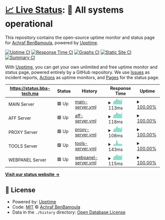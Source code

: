 # [📈 Live Status](https://status.bbamoula.ml): <!--live status--> **🚀 All systems operational**

This repository contains the open-source uptime monitor and status page for [Achraf BenBamoula](https://status.bbamoula.ml), powered by [Upptime](https://github.com/upptime/upptime).

[![Uptime CI](https://github.com/FrancXPT/upptimer/workflows/Uptime%20CI/badge.svg)](https://github.com/FrancXPT/upptimer/actions?query=workflow%3A%22Uptime+CI%22)
[![Response Time CI](https://github.com/FrancXPT/upptimer/workflows/Response%20Time%20CI/badge.svg)](https://github.com/FrancXPT/upptimer/actions?query=workflow%3A%22Response+Time+CI%22)
[![Graphs CI](https://github.com/FrancXPT/upptimer/workflows/Graphs%20CI/badge.svg)](https://github.com/FrancXPT/upptimer/actions?query=workflow%3A%22Graphs+CI%22)
[![Static Site CI](https://github.com/FrancXPT/upptimer/workflows/Static%20Site%20CI/badge.svg)](https://github.com/FrancXPT/upptimer/actions?query=workflow%3A%22Static+Site+CI%22)
[![Summary CI](https://github.com/FrancXPT/upptimer/workflows/Summary%20CI/badge.svg)](https://github.com/FrancXPT/upptimer/actions?query=workflow%3A%22Summary+CI%22)

With [Upptime](https://upptime.js.org), you can get your own unlimited and free uptime monitor and status page, powered entirely by a GitHub repository. We use [Issues](https://github.com/FrancXPT/upptimer/issues) as incident reports, [Actions](https://github.com/FrancXPT/upptimer/actions) as uptime monitors, and [Pages](https://status.bbamoula.ml) for the status page.

<!--start: status pages-->
<!-- This summary is generated by Upptime (https://github.com/upptime/upptime) -->
<!-- Do not edit this manually, your changes will be overwritten -->
<!-- prettier-ignore -->
| https://status.bba-tech.ma | Status | History | Response Time | Uptime |
| --- | ------ | ------- | ------------- | ------ |
| <img alt="" src="https://img.icons8.com/color/deployment" height="13"> MAIN Server | 🟩 Up | [main-server.yml](https://github.com/FrancXPT/upptimer/commits/HEAD/history/main-server.yml) | <details><summary><img alt="Response time graph" src="./graphs/main-server/response-time-week.png" height="20"> 113ms</summary><br><a href="https://status.bba-tech.ma/history/main-server"><img alt="Response time 116" src="https://img.shields.io/endpoint?url=https%3A%2F%2Fraw.githubusercontent.com%2FFrancXPT%2Fupptimer%2FHEAD%2Fapi%2Fmain-server%2Fresponse-time.json"></a><br><a href="https://status.bba-tech.ma/history/main-server"><img alt="24-hour response time 147" src="https://img.shields.io/endpoint?url=https%3A%2F%2Fraw.githubusercontent.com%2FFrancXPT%2Fupptimer%2FHEAD%2Fapi%2Fmain-server%2Fresponse-time-day.json"></a><br><a href="https://status.bba-tech.ma/history/main-server"><img alt="7-day response time 113" src="https://img.shields.io/endpoint?url=https%3A%2F%2Fraw.githubusercontent.com%2FFrancXPT%2Fupptimer%2FHEAD%2Fapi%2Fmain-server%2Fresponse-time-week.json"></a><br><a href="https://status.bba-tech.ma/history/main-server"><img alt="30-day response time 111" src="https://img.shields.io/endpoint?url=https%3A%2F%2Fraw.githubusercontent.com%2FFrancXPT%2Fupptimer%2FHEAD%2Fapi%2Fmain-server%2Fresponse-time-month.json"></a><br><a href="https://status.bba-tech.ma/history/main-server"><img alt="1-year response time 115" src="https://img.shields.io/endpoint?url=https%3A%2F%2Fraw.githubusercontent.com%2FFrancXPT%2Fupptimer%2FHEAD%2Fapi%2Fmain-server%2Fresponse-time-year.json"></a></details> | <details><summary><a href="https://status.bba-tech.ma/history/main-server">100.00%</a></summary><a href="https://status.bba-tech.ma/history/main-server"><img alt="All-time uptime 99.28%" src="https://img.shields.io/endpoint?url=https%3A%2F%2Fraw.githubusercontent.com%2FFrancXPT%2Fupptimer%2FHEAD%2Fapi%2Fmain-server%2Fuptime.json"></a><br><a href="https://status.bba-tech.ma/history/main-server"><img alt="24-hour uptime 100.00%" src="https://img.shields.io/endpoint?url=https%3A%2F%2Fraw.githubusercontent.com%2FFrancXPT%2Fupptimer%2FHEAD%2Fapi%2Fmain-server%2Fuptime-day.json"></a><br><a href="https://status.bba-tech.ma/history/main-server"><img alt="7-day uptime 100.00%" src="https://img.shields.io/endpoint?url=https%3A%2F%2Fraw.githubusercontent.com%2FFrancXPT%2Fupptimer%2FHEAD%2Fapi%2Fmain-server%2Fuptime-week.json"></a><br><a href="https://status.bba-tech.ma/history/main-server"><img alt="30-day uptime 96.85%" src="https://img.shields.io/endpoint?url=https%3A%2F%2Fraw.githubusercontent.com%2FFrancXPT%2Fupptimer%2FHEAD%2Fapi%2Fmain-server%2Fuptime-month.json"></a><br><a href="https://status.bba-tech.ma/history/main-server"><img alt="1-year uptime 98.90%" src="https://img.shields.io/endpoint?url=https%3A%2F%2Fraw.githubusercontent.com%2FFrancXPT%2Fupptimer%2FHEAD%2Fapi%2Fmain-server%2Fuptime-year.json"></a></details>
| <img alt="" src="https://media.licdn.com/dms/image/C4D03AQFAUVtfcwQqrg/profile-displayphoto-shrink_800_800/0/1550163828067?e=1700697600&v=beta&t=-7RhjaCtqMD_ADZBM5lv6CYIMpL7W2mzPNHGtMzAmk4" height="13"> AFF Server | 🟩 Up | [aff-server.yml](https://github.com/FrancXPT/upptimer/commits/HEAD/history/aff-server.yml) | <details><summary><img alt="Response time graph" src="./graphs/aff-server/response-time-week.png" height="20"> 118ms</summary><br><a href="https://status.bba-tech.ma/history/aff-server"><img alt="Response time 121" src="https://img.shields.io/endpoint?url=https%3A%2F%2Fraw.githubusercontent.com%2FFrancXPT%2Fupptimer%2FHEAD%2Fapi%2Faff-server%2Fresponse-time.json"></a><br><a href="https://status.bba-tech.ma/history/aff-server"><img alt="24-hour response time 156" src="https://img.shields.io/endpoint?url=https%3A%2F%2Fraw.githubusercontent.com%2FFrancXPT%2Fupptimer%2FHEAD%2Fapi%2Faff-server%2Fresponse-time-day.json"></a><br><a href="https://status.bba-tech.ma/history/aff-server"><img alt="7-day response time 118" src="https://img.shields.io/endpoint?url=https%3A%2F%2Fraw.githubusercontent.com%2FFrancXPT%2Fupptimer%2FHEAD%2Fapi%2Faff-server%2Fresponse-time-week.json"></a><br><a href="https://status.bba-tech.ma/history/aff-server"><img alt="30-day response time 116" src="https://img.shields.io/endpoint?url=https%3A%2F%2Fraw.githubusercontent.com%2FFrancXPT%2Fupptimer%2FHEAD%2Fapi%2Faff-server%2Fresponse-time-month.json"></a><br><a href="https://status.bba-tech.ma/history/aff-server"><img alt="1-year response time 121" src="https://img.shields.io/endpoint?url=https%3A%2F%2Fraw.githubusercontent.com%2FFrancXPT%2Fupptimer%2FHEAD%2Fapi%2Faff-server%2Fresponse-time-year.json"></a></details> | <details><summary><a href="https://status.bba-tech.ma/history/aff-server">100.00%</a></summary><a href="https://status.bba-tech.ma/history/aff-server"><img alt="All-time uptime 99.61%" src="https://img.shields.io/endpoint?url=https%3A%2F%2Fraw.githubusercontent.com%2FFrancXPT%2Fupptimer%2FHEAD%2Fapi%2Faff-server%2Fuptime.json"></a><br><a href="https://status.bba-tech.ma/history/aff-server"><img alt="24-hour uptime 100.00%" src="https://img.shields.io/endpoint?url=https%3A%2F%2Fraw.githubusercontent.com%2FFrancXPT%2Fupptimer%2FHEAD%2Fapi%2Faff-server%2Fuptime-day.json"></a><br><a href="https://status.bba-tech.ma/history/aff-server"><img alt="7-day uptime 100.00%" src="https://img.shields.io/endpoint?url=https%3A%2F%2Fraw.githubusercontent.com%2FFrancXPT%2Fupptimer%2FHEAD%2Fapi%2Faff-server%2Fuptime-week.json"></a><br><a href="https://status.bba-tech.ma/history/aff-server"><img alt="30-day uptime 100.00%" src="https://img.shields.io/endpoint?url=https%3A%2F%2Fraw.githubusercontent.com%2FFrancXPT%2Fupptimer%2FHEAD%2Fapi%2Faff-server%2Fuptime-month.json"></a><br><a href="https://status.bba-tech.ma/history/aff-server"><img alt="1-year uptime 99.43%" src="https://img.shields.io/endpoint?url=https%3A%2F%2Fraw.githubusercontent.com%2FFrancXPT%2Fupptimer%2FHEAD%2Fapi%2Faff-server%2Fuptime-year.json"></a></details>
| <img alt="" src="https://www.itadvisor.ma/favicon.ico" height="13"> PROXY Server | 🟩 Up | [proxy-server.yml](https://github.com/FrancXPT/upptimer/commits/HEAD/history/proxy-server.yml) | <details><summary><img alt="Response time graph" src="./graphs/proxy-server/response-time-week.png" height="20"> 108ms</summary><br><a href="https://status.bba-tech.ma/history/proxy-server"><img alt="Response time 109" src="https://img.shields.io/endpoint?url=https%3A%2F%2Fraw.githubusercontent.com%2FFrancXPT%2Fupptimer%2FHEAD%2Fapi%2Fproxy-server%2Fresponse-time.json"></a><br><a href="https://status.bba-tech.ma/history/proxy-server"><img alt="24-hour response time 145" src="https://img.shields.io/endpoint?url=https%3A%2F%2Fraw.githubusercontent.com%2FFrancXPT%2Fupptimer%2FHEAD%2Fapi%2Fproxy-server%2Fresponse-time-day.json"></a><br><a href="https://status.bba-tech.ma/history/proxy-server"><img alt="7-day response time 108" src="https://img.shields.io/endpoint?url=https%3A%2F%2Fraw.githubusercontent.com%2FFrancXPT%2Fupptimer%2FHEAD%2Fapi%2Fproxy-server%2Fresponse-time-week.json"></a><br><a href="https://status.bba-tech.ma/history/proxy-server"><img alt="30-day response time 108" src="https://img.shields.io/endpoint?url=https%3A%2F%2Fraw.githubusercontent.com%2FFrancXPT%2Fupptimer%2FHEAD%2Fapi%2Fproxy-server%2Fresponse-time-month.json"></a><br><a href="https://status.bba-tech.ma/history/proxy-server"><img alt="1-year response time 108" src="https://img.shields.io/endpoint?url=https%3A%2F%2Fraw.githubusercontent.com%2FFrancXPT%2Fupptimer%2FHEAD%2Fapi%2Fproxy-server%2Fresponse-time-year.json"></a></details> | <details><summary><a href="https://status.bba-tech.ma/history/proxy-server">100.00%</a></summary><a href="https://status.bba-tech.ma/history/proxy-server"><img alt="All-time uptime 99.52%" src="https://img.shields.io/endpoint?url=https%3A%2F%2Fraw.githubusercontent.com%2FFrancXPT%2Fupptimer%2FHEAD%2Fapi%2Fproxy-server%2Fuptime.json"></a><br><a href="https://status.bba-tech.ma/history/proxy-server"><img alt="24-hour uptime 100.00%" src="https://img.shields.io/endpoint?url=https%3A%2F%2Fraw.githubusercontent.com%2FFrancXPT%2Fupptimer%2FHEAD%2Fapi%2Fproxy-server%2Fuptime-day.json"></a><br><a href="https://status.bba-tech.ma/history/proxy-server"><img alt="7-day uptime 100.00%" src="https://img.shields.io/endpoint?url=https%3A%2F%2Fraw.githubusercontent.com%2FFrancXPT%2Fupptimer%2FHEAD%2Fapi%2Fproxy-server%2Fuptime-week.json"></a><br><a href="https://status.bba-tech.ma/history/proxy-server"><img alt="30-day uptime 99.14%" src="https://img.shields.io/endpoint?url=https%3A%2F%2Fraw.githubusercontent.com%2FFrancXPT%2Fupptimer%2FHEAD%2Fapi%2Fproxy-server%2Fuptime-month.json"></a><br><a href="https://status.bba-tech.ma/history/proxy-server"><img alt="1-year uptime 99.29%" src="https://img.shields.io/endpoint?url=https%3A%2F%2Fraw.githubusercontent.com%2FFrancXPT%2Fupptimer%2FHEAD%2Fapi%2Fproxy-server%2Fuptime-year.json"></a></details>
| <img alt="" src="https://img.icons8.com/color/maintenance" height="13"> TOOLS Server | 🟩 Up | [tools-server.yml](https://github.com/FrancXPT/upptimer/commits/HEAD/history/tools-server.yml) | <details><summary><img alt="Response time graph" src="./graphs/tools-server/response-time-week.png" height="20"> 143ms</summary><br><a href="https://status.bba-tech.ma/history/tools-server"><img alt="Response time 126" src="https://img.shields.io/endpoint?url=https%3A%2F%2Fraw.githubusercontent.com%2FFrancXPT%2Fupptimer%2FHEAD%2Fapi%2Ftools-server%2Fresponse-time.json"></a><br><a href="https://status.bba-tech.ma/history/tools-server"><img alt="24-hour response time 142" src="https://img.shields.io/endpoint?url=https%3A%2F%2Fraw.githubusercontent.com%2FFrancXPT%2Fupptimer%2FHEAD%2Fapi%2Ftools-server%2Fresponse-time-day.json"></a><br><a href="https://status.bba-tech.ma/history/tools-server"><img alt="7-day response time 143" src="https://img.shields.io/endpoint?url=https%3A%2F%2Fraw.githubusercontent.com%2FFrancXPT%2Fupptimer%2FHEAD%2Fapi%2Ftools-server%2Fresponse-time-week.json"></a><br><a href="https://status.bba-tech.ma/history/tools-server"><img alt="30-day response time 121" src="https://img.shields.io/endpoint?url=https%3A%2F%2Fraw.githubusercontent.com%2FFrancXPT%2Fupptimer%2FHEAD%2Fapi%2Ftools-server%2Fresponse-time-month.json"></a><br><a href="https://status.bba-tech.ma/history/tools-server"><img alt="1-year response time 126" src="https://img.shields.io/endpoint?url=https%3A%2F%2Fraw.githubusercontent.com%2FFrancXPT%2Fupptimer%2FHEAD%2Fapi%2Ftools-server%2Fresponse-time-year.json"></a></details> | <details><summary><a href="https://status.bba-tech.ma/history/tools-server">100.00%</a></summary><a href="https://status.bba-tech.ma/history/tools-server"><img alt="All-time uptime 99.62%" src="https://img.shields.io/endpoint?url=https%3A%2F%2Fraw.githubusercontent.com%2FFrancXPT%2Fupptimer%2FHEAD%2Fapi%2Ftools-server%2Fuptime.json"></a><br><a href="https://status.bba-tech.ma/history/tools-server"><img alt="24-hour uptime 100.00%" src="https://img.shields.io/endpoint?url=https%3A%2F%2Fraw.githubusercontent.com%2FFrancXPT%2Fupptimer%2FHEAD%2Fapi%2Ftools-server%2Fuptime-day.json"></a><br><a href="https://status.bba-tech.ma/history/tools-server"><img alt="7-day uptime 100.00%" src="https://img.shields.io/endpoint?url=https%3A%2F%2Fraw.githubusercontent.com%2FFrancXPT%2Fupptimer%2FHEAD%2Fapi%2Ftools-server%2Fuptime-week.json"></a><br><a href="https://status.bba-tech.ma/history/tools-server"><img alt="30-day uptime 100.00%" src="https://img.shields.io/endpoint?url=https%3A%2F%2Fraw.githubusercontent.com%2FFrancXPT%2Fupptimer%2FHEAD%2Fapi%2Ftools-server%2Fuptime-month.json"></a><br><a href="https://status.bba-tech.ma/history/tools-server"><img alt="1-year uptime 99.44%" src="https://img.shields.io/endpoint?url=https%3A%2F%2Fraw.githubusercontent.com%2FFrancXPT%2Fupptimer%2FHEAD%2Fapi%2Ftools-server%2Fuptime-year.json"></a></details>
| <img alt="" src="https://img.icons8.com/color/dashboard-layout" height="13"> WEBPANEL Server | 🟩 Up | [webpanel-server.yml](https://github.com/FrancXPT/upptimer/commits/HEAD/history/webpanel-server.yml) | <details><summary><img alt="Response time graph" src="./graphs/webpanel-server/response-time-week.png" height="20"> 115ms</summary><br><a href="https://status.bba-tech.ma/history/webpanel-server"><img alt="Response time 116" src="https://img.shields.io/endpoint?url=https%3A%2F%2Fraw.githubusercontent.com%2FFrancXPT%2Fupptimer%2FHEAD%2Fapi%2Fwebpanel-server%2Fresponse-time.json"></a><br><a href="https://status.bba-tech.ma/history/webpanel-server"><img alt="24-hour response time 146" src="https://img.shields.io/endpoint?url=https%3A%2F%2Fraw.githubusercontent.com%2FFrancXPT%2Fupptimer%2FHEAD%2Fapi%2Fwebpanel-server%2Fresponse-time-day.json"></a><br><a href="https://status.bba-tech.ma/history/webpanel-server"><img alt="7-day response time 115" src="https://img.shields.io/endpoint?url=https%3A%2F%2Fraw.githubusercontent.com%2FFrancXPT%2Fupptimer%2FHEAD%2Fapi%2Fwebpanel-server%2Fresponse-time-week.json"></a><br><a href="https://status.bba-tech.ma/history/webpanel-server"><img alt="30-day response time 112" src="https://img.shields.io/endpoint?url=https%3A%2F%2Fraw.githubusercontent.com%2FFrancXPT%2Fupptimer%2FHEAD%2Fapi%2Fwebpanel-server%2Fresponse-time-month.json"></a><br><a href="https://status.bba-tech.ma/history/webpanel-server"><img alt="1-year response time 115" src="https://img.shields.io/endpoint?url=https%3A%2F%2Fraw.githubusercontent.com%2FFrancXPT%2Fupptimer%2FHEAD%2Fapi%2Fwebpanel-server%2Fresponse-time-year.json"></a></details> | <details><summary><a href="https://status.bba-tech.ma/history/webpanel-server">100.00%</a></summary><a href="https://status.bba-tech.ma/history/webpanel-server"><img alt="All-time uptime 99.45%" src="https://img.shields.io/endpoint?url=https%3A%2F%2Fraw.githubusercontent.com%2FFrancXPT%2Fupptimer%2FHEAD%2Fapi%2Fwebpanel-server%2Fuptime.json"></a><br><a href="https://status.bba-tech.ma/history/webpanel-server"><img alt="24-hour uptime 100.00%" src="https://img.shields.io/endpoint?url=https%3A%2F%2Fraw.githubusercontent.com%2FFrancXPT%2Fupptimer%2FHEAD%2Fapi%2Fwebpanel-server%2Fuptime-day.json"></a><br><a href="https://status.bba-tech.ma/history/webpanel-server"><img alt="7-day uptime 100.00%" src="https://img.shields.io/endpoint?url=https%3A%2F%2Fraw.githubusercontent.com%2FFrancXPT%2Fupptimer%2FHEAD%2Fapi%2Fwebpanel-server%2Fuptime-week.json"></a><br><a href="https://status.bba-tech.ma/history/webpanel-server"><img alt="30-day uptime 100.00%" src="https://img.shields.io/endpoint?url=https%3A%2F%2Fraw.githubusercontent.com%2FFrancXPT%2Fupptimer%2FHEAD%2Fapi%2Fwebpanel-server%2Fuptime-month.json"></a><br><a href="https://status.bba-tech.ma/history/webpanel-server"><img alt="1-year uptime 99.45%" src="https://img.shields.io/endpoint?url=https%3A%2F%2Fraw.githubusercontent.com%2FFrancXPT%2Fupptimer%2FHEAD%2Fapi%2Fwebpanel-server%2Fuptime-year.json"></a></details>

<!--end: status pages-->

[**Visit our status website →**](https://status.bbamoula.ml)

## 📄 License

- Powered by: [Upptime](https://github.com/Francxpt/upptimer)
- Code: [MIT](./LICENSE) © [Achraf BenBamoula](https://status.bbamoula.ml)
- Data in the `./history` directory: [Open Database License](https://opendatacommons.org/licenses/odbl/1-0/)
